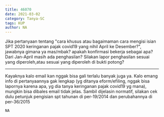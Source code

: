 ```yaml
---
title: 46070
date: 2021-03-02
category: Tanya-SC
tags: KUP
author: NA
---
```


Jika pertanyaan tentang "cara khusus atau bagaimaman cara mengisi isian SPT 2020 keringanan pajak covid19 yang nihil April ke Desember?", jawabnya gimana ya mas/mbak? apakah konfirmasi bekerja sebagai apa?Dari Jan-April masih ada penghasilan? Silakan lapor penghasilan sesuai yang diperoleh,atau sesuai yang diperoleh di bukti potong?

---

Kayaknya kalo email kan nggak bisa gali terlalu banyak juga ya. Kalo emang info di pertanyaannya gak lengkap (yg ditanya eform/efiling, nggak bisa lapornya karena apa, yg dia tanya keringanan pajak covid19 yg mana), mungkin bisa dibales email tidak jelas. Sambil dijelasin normatif, silakan cek dulu petunjuk pengisian spt tahunan di per-19/2014 dan perubahannya di per-36/2015

`NA`

